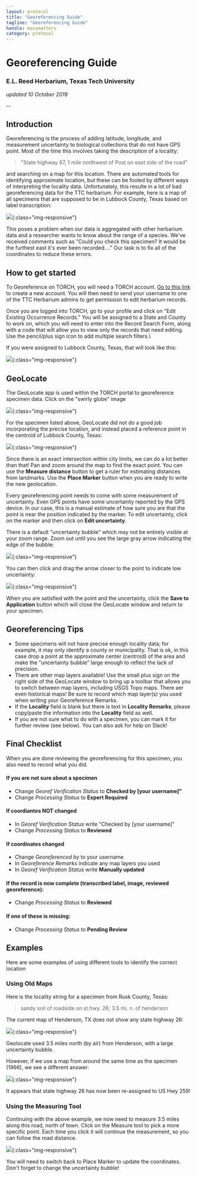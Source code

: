 ```yaml
---
layout: protocol
title: "Georeferencing Guide"
tagline: "Georeferencing Guide"
handle: mossmatters
category: protocol
---
```


# Georeferencing Guide

### E.L. Reed Herbarium, Texas Tech University

*updated 10 October 2019*

--

## Introduction

Georeferencing is the process of adding latitude, longitude, and measurement uncertainty to biological collections that do not have GPS point. Most of the time this involves taking the description of a locality:

> "State highway 87, 1 mile northwest of Post on east side of the road"

and searching on a map for this location. There are automated tools for identifying approximate location, but these can be fooled by different ways of interpreting the locality data. Unfortunately, this resulte in a lot of bad georeferencing data for the TTC herbarium. For example, here is a map of all specimens that are supposed to be in Lubbock County, Texas based on label transcription:

![](/assets/images/protocols/lubbock_points.png){:class="img-responsive"}

This poses a problem when our data is aggregated with other herbarium data and a researcher wants to know about the range of a species. We've received comments such as "Could you check this specimen? It would be the furthest east it's ever been recorded...." Our task is to fix all of the coordinates to reduce these errors.






## How to get started

To Georeference on TORCH, you will need a TORCH account. [Go to this link](http://portal.torcherbaria.org/portal/profile/newprofile.php) to create a new account. You will then need to send your username to one of the TTC Herbarium admins to get permission to edit herbarium records.

Once you are logged into TORCH, go to your profile and click on "Edit Existing Occurrence Records." You will be assigned to a State and County to work on, which you will need to enter into the Record Search Form, along with a code that will allow you to view only the records that need editing. Use the pencil/plus sign icon to add multiple search filters.\


If you were assigned to Lubbock County, Texas, that will look like this:

![](/assets/images/protocols/record_search_form.png){:class="img-responsive"}





## GeoLocate

The GeoLocate app is used within the TORCH portal to georeference specimen data. Click on the "swirly globe" image

![](/assets/images/protocols/geolocate_button.png){:class="img-responsive"}


For the specimen listed above, GeoLocate did not do a good job incorporating the precise location, and instead placed a reference point in the centroid of Lubbock County, Texas:

![](/assets/images/protocols/lubbock_centroid.png){:class="img-responsive"}

Since there is an exact intersection within city limits, we can do a lot better than that! 
Pan and zoom around the map to find the exact point.
You can use the **Measure distance** button to get a ruler for estimating distances from landmarks.
Use the **Place Marker** button when you are ready to write the new geolocation. 

Every georeferencing point needs to come with some measurement of uncertainty. Even GPS points have some uncertainty reported by the GPS device.
In our case, this is a manual estimate of how sure you are that the point is near the position indicated by the marker. To edit uncertainty, click on the marker and then click on **Edit uncertainty**. 

There is a default "uncertainty bubble" which may not be entirely visible at your zoom range.
Zoom out until you see the large gray arrow indicating the edge of the bubble:

![](/assets/images/protocols/edit_uncertainty.png){:class="img-responsive"}

You can then click and drag the arrow closer to the point to indicate low uncertainty:

![](/assets/images/protocols/low_uncertainty.png){:class="img-responsive"}

When you are satisfied with the point and the uncertainty, click the **Save to Application** button which will close the GeoLocate window and return to your specimen.


## Georeferencing Tips

- Some specimens will not have precise enough locality data; for example, it may only identify a county or municipality. That is ok, in this case drop a point at the approximate center (centroid) of the area and make the "uncertainty bubble" large enough to reflect the lack of precision. 
- There are other map layers available! Use the small plus sign on the right side of the GeoLocate window to bring up a toolbar that allows you to switch between map layers, including USGS Topo maps. There aer even historical maps! Be sure to record which map layer(s) you used when writing your Georeference Remarks.
- If the **Locality** field is blank but there is text in **Locality Remarks**, please copy/paste the information into the **Locality** field as well. 
- If you are not sure what to do with a specimen, you can mark it for further review (see below). You can also ask for help on Slack!

## Final Checklist

When you are done reviewing the georeferencing for this specimen, you also need to record what you did.

#### If you are not sure about a specimen

- Change *Georef Verification Status* to **Checked by [your username]"**
- Change *Processing Status* to **Expert Required**

#### If coordiantes NOT changed

- In *Georef Verification Status* write "Checked by [your username]"
- Change *Processing Status* to **Reviewed**

#### If coordinates changed
 
- Change *Georeferenced by* to your username
- In *Georeference Remarks* indicate any map layers you used
- In *Georef Verification Status* write **Manually updated**

#### If the record is now complete (transcribed label, image, reviewed georeference):

- Change *Processing Status* to **Reviewed**

#### **If one of these is missing:**

- Change *Processing Status* to **Pending Review**



## Examples

Here are some examples of using different tools to identify the correct location

### Using Old Maps 

Here is the locality string for a specimen from Rusk County, Texas:

> sandy soil of roadside on st.hwy. 26; 3.5 mi. n. of henderson

The current map of Henderson, TX does not show any state highway 26:

![](/assets/images/protocols/googlemap.png){:class="img-responsive"}

Geolocate used 3.5 miles north (by air) from Henderson, with a large uncertainty bubble.

However, if we use a map from around the same time as the specimen (1966), we see a different answer:

![](/assets/images/protocols/oldmap.png){:class="img-responsive"}

It appears that state highway 26 has now been re-assigned to US Hwy 259!



### Using the Measuring Tool

Continuing with the above example, we now need to measure 3.5 miles along this road, north of town.
Click on the Measure tool to pick a more specific point. 
Each time you click it will continue the measurement, so you can follow the road distance.

![](/assets/images/protocols/measuring.png){:class="img-responsive"}

You will need to switch back to Place Marker to update the coordinates.
Don't forget to change the uncertainty bubble!





